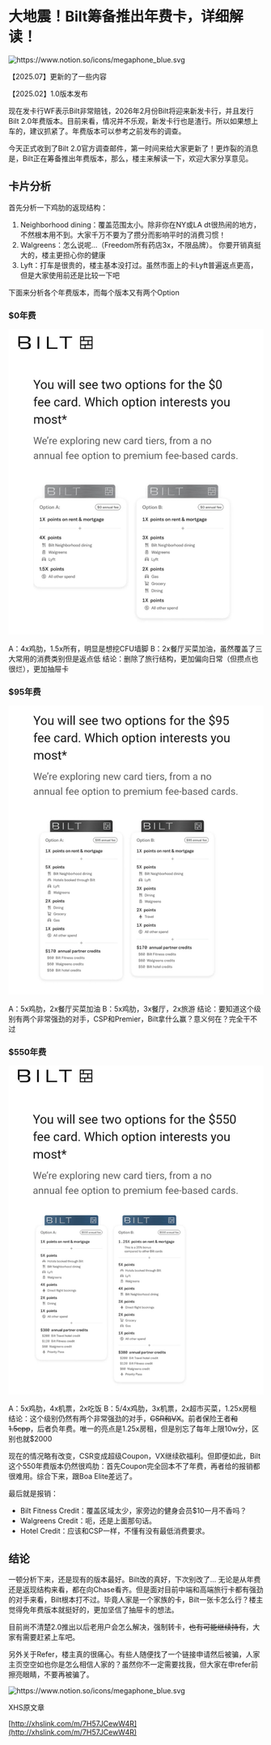 # 大地震！Bilt筹备推出年费卡，详细解读！

<aside>
<img src="https://www.notion.so/icons/megaphone_blue.svg" alt="https://www.notion.so/icons/megaphone_blue.svg" width="40px" />

【2025.07】更新的了一些内容

【2025.02】1.0版本发布

现在发卡行WF表示Bilt非常赔钱，2026年2月份Bilt将迎来新发卡行，并且发行Bilt 2.0年费版本。目前来看，情况并不乐观，新发卡行也是渣行。所以如果想上车的，建议抓紧了。年费版本可以参考之前发布的调查。

</aside>

今天正式收到了Bilt 2.0官方调查邮件，第一时间来给大家更新了！更炸裂的消息是，Bilt正在筹备推出年费版本，那么，楼主来解读一下，欢迎大家分享意见。

## 卡片分析

首先分析一下鸡肋的返现结构：

1. Neighborhood dining：覆盖范围太小。除非你在NY或LA dt很热闹的地方，不然根本用不到。大家千万不要为了攒分而影响平时的消费习惯！
2. Walgreens：怎么说呢...（Freedom所有药店3x，不限品牌）。 你要开销真挺大的，楼主更担心你的健康
3. Lyft：打车是很贵的，楼主基本没打过。虽然市面上的卡Lyft普遍返点更高，但是大家使用前还是比较一下吧

下面来分析各个年费版本，而每个版本又有两个Option

### $0年费

![大地震！Bilt筹备推出年费卡，详细解读！_2_北岛land_来自小红书网页版.jpg](%E5%A4%A7%E5%9C%B0%E9%9C%87%EF%BC%81Bilt%E7%AD%B9%E5%A4%87%E6%8E%A8%E5%87%BA%E5%B9%B4%E8%B4%B9%E5%8D%A1%EF%BC%8C%E8%AF%A6%E7%BB%86%E8%A7%A3%E8%AF%BB%EF%BC%81_2_%E5%8C%97%E5%B2%9Bland_%E6%9D%A5%E8%87%AA%E5%B0%8F%E7%BA%A2%E4%B9%A6%E7%BD%91%E9%A1%B5%E7%89%88.jpg)

A：4x鸡肋，1.5x所有，明显是想挖CFU墙脚
B：2x餐厅买菜加油，虽然覆盖了三大常用的消费类别但是返点低
结论：删除了旅行结构，更加偏向日常（但攒点也很烂），更加抽屉卡

### $95年费

![大地震！Bilt筹备推出年费卡，详细解读！_3_北岛land_来自小红书网页版.jpg](%E5%A4%A7%E5%9C%B0%E9%9C%87%EF%BC%81Bilt%E7%AD%B9%E5%A4%87%E6%8E%A8%E5%87%BA%E5%B9%B4%E8%B4%B9%E5%8D%A1%EF%BC%8C%E8%AF%A6%E7%BB%86%E8%A7%A3%E8%AF%BB%EF%BC%81_3_%E5%8C%97%E5%B2%9Bland_%E6%9D%A5%E8%87%AA%E5%B0%8F%E7%BA%A2%E4%B9%A6%E7%BD%91%E9%A1%B5%E7%89%88.jpg)

A：5x鸡肋，2x餐厅买菜加油
B：5x鸡肋，3x餐厅，2x旅游
结论：要知道这个级别有两个非常强劲的对手，CSP和Premier，Bilt拿什么赢？意义何在？完全干不过

### $550年费

![大地震！Bilt筹备推出年费卡，详细解读！_4_北岛land_来自小红书网页版.jpg](%E5%A4%A7%E5%9C%B0%E9%9C%87%EF%BC%81Bilt%E7%AD%B9%E5%A4%87%E6%8E%A8%E5%87%BA%E5%B9%B4%E8%B4%B9%E5%8D%A1%EF%BC%8C%E8%AF%A6%E7%BB%86%E8%A7%A3%E8%AF%BB%EF%BC%81_4_%E5%8C%97%E5%B2%9Bland_%E6%9D%A5%E8%87%AA%E5%B0%8F%E7%BA%A2%E4%B9%A6%E7%BD%91%E9%A1%B5%E7%89%88.jpg)

A：5x鸡肋，4x机票，2x吃饭
B：5/4x鸡肋，3x机票，2x超市买菜，1.25x房租
结论：这个级别仍然有两个非常强劲的对手，~~CSR和VX~~。前者保险王者~~和1.5cpp~~，后者负年费。唯一的亮点是1.25x房租，但是别忘了每年上限10w分，区别也就$2000

现在的情况略有改变，CSR变成超级Coupon，VX继续砍福利。但即便如此，Bilt这个550年费版本仍然很鸡肋：首先Coupon完全回本不了年费，再者给的报销都很难用。综合下来，跟Boa Elite差远了。

最后就是报销：

- Bilt Fitness Credit：覆盖区域太少，家旁边的健身会员$10一月不香吗？
- Walgreens Credit：呃，还是上面那句话。
- Hotel Credit：应该和CSP一样，不懂有没有最低消费要求。

## 结论

一顿分析下来，还是现有的版本最好。Bilt改的真好，下次别改了...
无论是从年费还是返现结构来看，都在向Chase看齐。但是面对目前中端和高端旅行卡都有强劲的对手来看，Bilt根本打不过。毕竟人家是一个家族的卡，Bilt一张卡怎么行？楼主觉得免年费版本就挺好的，更加坚信了抽屉卡的想法。

目前尚不清楚2.0推出以后老用户会怎么解决，强制转卡，~~也有可能继续持有~~，大家有需要赶紧上车吧。

另外关于Refer，楼主真的很痛心。有些人随便找了一个链接申请然后被骗，人家主页空空如也你是怎么相信人家的？虽然你不一定需要找我，但大家在申refer前擦亮眼睛，不要再被骗了。

<aside>
<img src="https://www.notion.so/icons/megaphone_blue.svg" alt="https://www.notion.so/icons/megaphone_blue.svg" width="40px" />

XHS原文章

[http://xhslink.com/m/7H57JCewW4R](http://xhslink.com/m/7H57JCewW4R)

</aside>
